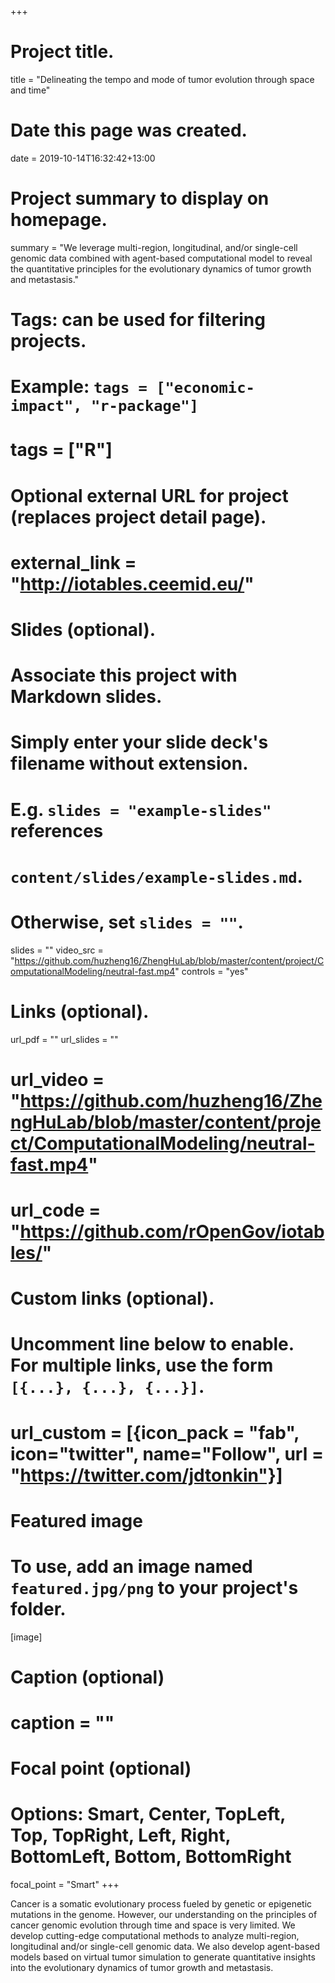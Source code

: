 +++
# Project title.
title = "Delineating the tempo and mode of tumor evolution through space and time"

# Date this page was created.
date = 2019-10-14T16:32:42+13:00

# Project summary to display on homepage.
summary = "We leverage multi-region, longitudinal, and/or single-cell genomic data combined with agent-based computational model to reveal the quantitative principles for the evolutionary dynamics of tumor growth and metastasis."

# Tags: can be used for filtering projects.
# Example: `tags = ["economic-impact", "r-package"]`
# tags = ["R"]

# Optional external URL for project (replaces project detail page).
# external_link = "http://iotables.ceemid.eu/"

# Slides (optional).
#   Associate this project with Markdown slides.
#   Simply enter your slide deck's filename without extension.
#   E.g. `slides = "example-slides"` references 
#   `content/slides/example-slides.md`.
#   Otherwise, set `slides = ""`.
slides = ""
video_src = "https://github.com/huzheng16/ZhengHuLab/blob/master/content/project/ComputationalModeling/neutral-fast.mp4"
controls = "yes"

# Links (optional).
url_pdf = ""
url_slides = ""
# url_video = "https://github.com/huzheng16/ZhengHuLab/blob/master/content/project/ComputationalModeling/neutral-fast.mp4"
# url_code = "https://github.com/rOpenGov/iotables/"

# Custom links (optional).
#   Uncomment line below to enable. For multiple links, use the form `[{...}, {...}, {...}]`.
# url_custom = [{icon_pack = "fab", icon="twitter", name="Follow", url = "https://twitter.com/jdtonkin"}]

# Featured image
# To use, add an image named `featured.jpg/png` to your project's folder. 
[image]
  # Caption (optional)
  # caption = ""
  
  # Focal point (optional)
  # Options: Smart, Center, TopLeft, Top, TopRight, Left, Right, BottomLeft, Bottom, BottomRight
  focal_point = "Smart"
+++

Cancer is a somatic evolutionary process fueled by genetic or epigenetic mutations in the genome. However, our understanding on the principles of cancer genomic evolution through time and space is very limited. We develop cutting-edge computational methods to analyze multi-region, longitudinal and/or single-cell genomic data. We also develop agent-based models based on virtual tumor simulation to generate quantitative insights into the evolutionary dynamics of tumor growth and metastasis.
